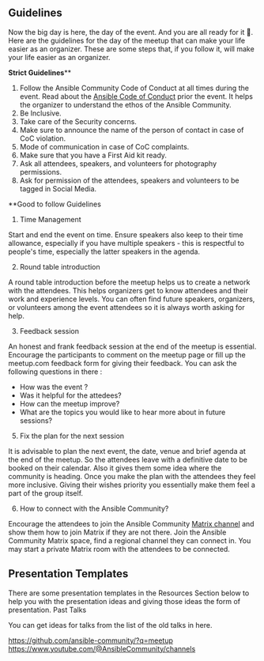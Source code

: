 ## Guidelines

Now the big day is here, the day of the event. And you are all ready for it 🙂. Here are the guidelines for the day of the  meetup that can make your life easier as an organizer. These are some steps that, if you follow it, will make your life easier as an organizer.

**Strict Guidelines****

1. Follow the Ansible Community Code of Conduct at all times during the event. Read about the [Ansible Code of Conduct](ttps://docs.ansible.com/ansible/devel/community/code_of_conduct.html) prior the event. It helps the organizer to understand the ethos of the Ansible Community. 
2. Be Inclusive.
3. Take care of the Security concerns.
4. Make sure to announce the name of the person of contact in case of CoC violation.
5. Mode of communication in case of CoC complaints.
6. Make sure that you have a First Aid kit ready.
7. Ask all attendees, speakers, and volunteers for photography permissions.
8. Ask for permission of the attendees, speakers and volunteers  to be tagged in Social Media.

**Good to follow Guidelines

1. Time Management

Start and end the event on time. Ensure speakers also keep to their time allowance, especially if you have multiple speakers - this is respectful to people's time, especially the latter speakers in the agenda.

2. Round table introduction

A round table introduction before the meetup helps us to create a network with the attendees. This helps organizers get to know attendees and their work and experience levels. You can often find future speakers, organizers, or volunteers among the event attendees so it is always worth asking for help.

3. Feedback session

An honest and frank feedback session at the end of the meetup is essential. Encourage the participants to comment on the meetup page or fill up the meetup.com feedback form for giving their feedback. You can ask the following questions in there :

- How was the event ?
- Was it helpful for the attedees?
- How can the meetup improve?
- What are the topics you would like to hear more about in future sessions?

5. Fix the plan for the next session

It is advisable to plan the next event, the date, venue and brief agenda at the end of the meetup. So the attendees leave  with a definitive date to be booked on their calendar. Also it gives them some idea where the community is heading. Once you make the plan with the attendees they feel more inclusive. Giving their wishes priority  you essentially make them feel a part of the group itself.

6. How to connect with the Ansible Community?

Encourage the attendees to join the Ansible Community [Matrix channel](https://docs.ansible.com/ansible/latest/community/communication.html#general-channels) and show them how to join Matrix if they are not there.
Join the Ansible Community Matrix space, find a regional channel they can connect in. You may start a private Matrix room with the attendees to be connected.

## Presentation Templates

There are some presentation templates in the Resources Section below to help you with the presentation ideas and giving those ideas the form of presentation.
Past Talks

You can get ideas for talks from the list of the old talks in here.

https://github.com/ansible-community/?q=meetup
https://www.youtube.com/@AnsibleCommunity/channels

